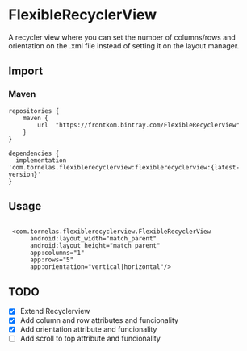 # FlexibleRecyclerView
A recycler view where you can set the number of columns/rows and orientation on the .xml file instead of setting it on the layout manager.

## Import

### Maven

```
repositories {
    maven {
        url  "https://frontkom.bintray.com/FlexibleRecyclerView"
    }
}
    
dependencies {
  implementation 'com.tornelas.flexiblerecyclerview:flexiblerecyclerview:{latest-version}'
}

```
## Usage

```

 <com.tornelas.flexiblerecyclerview.FlexibleRecyclerView
      android:layout_width="match_parent"
      android:layout_height="match_parent"
      app:columns="1"
      app:rows="5"
      app:orientation="vertical|horizontal"/>

```

## TODO

- [x] Extend Recyclerview
- [x] Add column and row attributes and funcionality
- [x] Add orientation attribute and funcionality
- [ ] Add scroll to top attribute and funcionality
